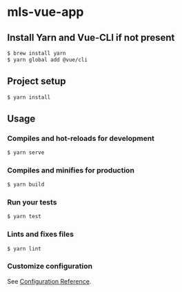 # mls-vue-app

## Install Yarn and Vue-CLI if not present

```bash
$ brew install yarn
$ yarn global add @vue/cli
```

## Project setup

```bash
$ yarn install
```

## Usage

### Compiles and hot-reloads for development

```bash
$ yarn serve
```

### Compiles and minifies for production

```bash
$ yarn build
```

### Run your tests

```bash
$ yarn test
```

### Lints and fixes files

```bash
$ yarn lint
```

### Customize configuration
See [Configuration Reference](https://cli.vuejs.org/config/).
